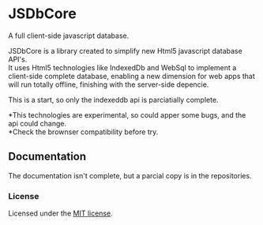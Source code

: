 # JSDbCore

A full client-side javascript database.

JSDbCore is a library created to simplify new Html5 javascript database API's.<br>
It uses Html5 technologies like IndexedDb and WebSql to implement a client-side complete database, 
enabling a new dimension for web apps that will run totally offline, finishing with the server-side depencie.

This is a start, so only the indexeddb api is parciatially complete.

*This technologies are experimental, so could apper some bugs, and the api could change.<br>
*Check the brownser compatibility before try.
## Documentation 

The documentation isn't complete, but a parcial copy is in the repositories.

### License
Licensed under the [MIT license](http://en.wikipedia.org/wiki/MIT_License).